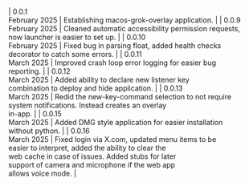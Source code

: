 | 0.0.1<br>February 2025 | Establishing macos-grok-overlay application. |
| 0.0.9<br>February 2025 | Cleaned automatic accessibility permission requests, <br> now launcher is easier to set up. |
| 0.0.10<br>February 2025 | Fixed bug in parsing float, added health checks <br> decorator to catch some errors. |
| 0.0.11<br>March 2025 | Improved crash loop error logging for easier bug <br> reporting. |
| 0.0.12<br>March 2025 | Added ability to declare new listener key <br> combination to deploy and hide application. |
| 0.0.13<br>March 2025 | Redid the new-key-command selection to not require <br> system notifications. Instead creates an overlay <br> in-app. |
| 0.0.15<br>March 2025 | Added DMG style application for easier installation <br> without python. |
| 0.0.16<br>March 2025 | Fixed login via X.com, updated menu items to be <br> easier to interpret, added the ability to clear the <br> web cache in case of issues. Added stubs for later <br> support of camera and microphone if the web app <br> allows voice mode. |
